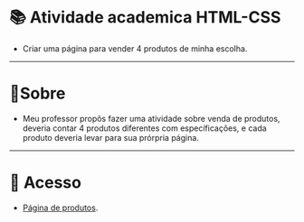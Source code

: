 # 📚 Atividade academica HTML-CSS
- Criar uma página para vender 4 produtos de minha escolha.
---
# 📎Sobre
- Meu professor propôs fazer uma atividade sobre venda de produtos, deveria contar 4 produtos diferentes com específicações, e cada produto deveria levar para sua prórpria página.
---
# 📌 Acesso
- [Página de produtos](https://phyaya.github.io/Atividade-academica-HTML-CSS/).